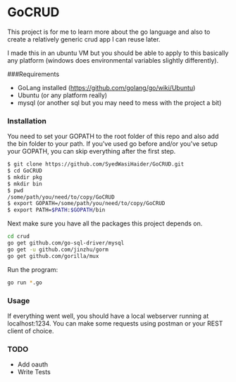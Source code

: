 # GoCRUD

This project is for me to learn more about the go language and also to create a relatively generic crud app I can reuse later.

I made this in an ubuntu VM but you should be able to apply to this basically any platform (windows does environmental variables slightly differently). 

###Requirements

* GoLang installed (https://github.com/golang/go/wiki/Ubuntu)
* Ubuntu (or any platform really)
* mysql (or another sql but you may need to mess with the project a bit)

### Installation

You need to set your GOPATH to the root folder of this repo and also
add the bin folder to your path. If you've used go before and/or you've setup your GOPATH, you can skip everything after the first step.

```sh
$ git clone https://github.com/SyedWasiHaider/GoCRUD.git
$ cd GoCRUD
$ mkdir pkg
$ mkdir bin
$ pwd
/some/path/you/need/to/copy/GoCRUD
$ export GOPATH=/some/path/you/need/to/copy/GoCRUD
$ export PATH=$PATH:$GOPATH/bin
```

Next make sure you have all the packages this project depends on.

```sh
cd crud
go get github.com/go-sql-driver/mysql
go get -u github.com/jinzhu/gorm
go get github.com/gorilla/mux
```
Run the program:
```sh
go run *.go
```

### Usage

If everything went well, you should have a local webserver running at
localhost:1234. You can make some requests using postman or your REST client of choice.

### TODO

 - Add oauth 
 - Write Tests
